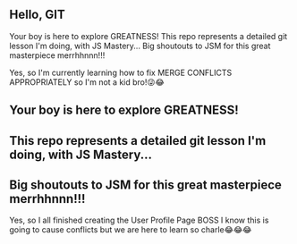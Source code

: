 ## Hello, GIT
Your boy is here to explore GREATNESS!
This repo represents a detailed git lesson I'm doing, with JS Mastery... 
Big shoutouts to JSM for this great masterpiece merrhhnnn!!!

Yes, so I'm currently learning how to fix MERGE CONFLICTS APPROPRIATELY so I'm not a kid bro!😜😂
## Your boy is here to explore GREATNESS!
## This repo represents a detailed git lesson I'm doing, with JS Mastery...
## Big shoutouts to JSM for this great masterpiece merrhhnnn!!!

Yes, so I all finished creating the User Profile Page BOSS
I know this is going to cause conflicts but we are here to learn so charle😂😂😂